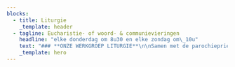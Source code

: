 ```yaml
---
blocks:
  - title: Liturgie
    _template: header
  - tagline: Eucharistie- of woord- & communievieringen
    headline: "elke donderdag om 8u30 en elke zondag om\_10u"
    text: "### **ONZE WERKGROEP LITURGIE**\n\nSamen met de parochiepriesters bereiden we de zondags- en feestdagvieringen voor. We vinden het belangrijk om doorheen het jaar en op de hoogdagen elkaar te bemoedigen, te steunen en te dragen in gelovig samenzijn.\_\_\n\n### **Heb je ideeën of wil je meedoen, laat het ons weten!**&#xA;&#xA;\n"
    _template: hero
---
```




